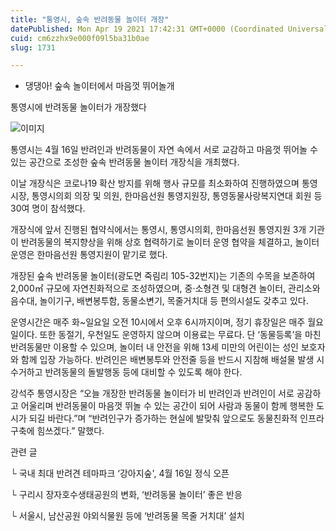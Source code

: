 ```yaml
---
title: "통영시, 숲속 반려동물 놀이터 개장"
datePublished: Mon Apr 19 2021 17:42:31 GMT+0000 (Coordinated Universal Time)
cuid: cm6zzhx9e000f09l5ba31b0ae
slug: 1731

---
```



- 댕댕아! 숲속 놀이터에서 마음껏 뛰어놀개

통영시에 반려동물 놀이터가 개장했다

![이미지](https://cdn.hashnode.com/res/hashnode/image/upload/v1739248241240/0788b097-a43e-418c-91f9-bc450b1a5d58.jpeg)

통영시는 4월 16일 반려인과 반려동물이 자연 속에서 서로 교감하고 마음껏 뛰어놀 수 있는 공간으로 조성한 숲속 반려동물 놀이터 개장식을 개최했다.

이날 개장식은 코로나19 확산 방지를 위해 행사 규모를 최소화하여 진행하였으며 통영시장, 통영시의회 의장 및 의원, 한마음선원 통영지원장, 통영동물사랑복지연대 회원 등 30여 명이 참석했다.

개장식에 앞서 진행된 협약식에서는 통영시, 통영시의회, 한마음선원 통영지원 3개 기관이 반려동물의 복지향상을 위해 상호 협력하기로 놀이터 운영 협약을 체결하고, 놀이터 운영은 한마음선원 통영지원이 맡기로 했다.

개장된 숲속 반려동물 놀이터(광도면 죽림리 105-32번지)는 기존의 수목을 보존하여 2,000㎡ 규모에 자연친화적으로 조성하였으며, 중‧소형견 및 대형견 놀이터, 관리소와 음수대, 놀이기구, 배변봉투함, 동물소변기, 목줄거치대 등 편의시설도 갖추고 있다.

운영시간은 매주 화~일요일 오전 10시에서 오후 6시까지이며, 정기 휴장일은 매주 월요일이다. 또한 동절기, 우천일도 운영하지 않으며 이용료는 무료다. 단 ‘동물등록’을 마친 반려동물만 이용할 수 있으며, 놀이터 내 안전을 위해 13세 미만의 어린이는 성인 보호자와 함께 입장 가능하다. 반려인은 배변봉투와 안전줄 등을 반드시 지참해 배설물 발생 시 수거하고 반려동물의 돌발행동 등에 대비할 수 있도록 해야 한다.

강석주 통영시장은 “오늘 개장한 반려동물 놀이터가 비 반려인과 반려인이 서로 공감하고 어울리며 반려동물이 마음껏 뛰놀 수 있는 공간이 되어 사람과 동물이 함께 행복한 도시가 되길 바란다.”며 “반려인구가 증가하는 현실에 발맞춰 앞으로도 동물친화적 인프라 구축에 힘쓰겠다.” 말했다.

관련 글

└ 국내 최대 반려견 테마파크 ‘강아지숲', 4월 16일 정식 오픈

└ 구리시 장자호수생태공원의 변화, ‘반려동물 놀이터’ 좋은 반응

└ 서울시, 남산공원 야외식물원 등에 ‘반려동물 목줄 거치대’ 설치